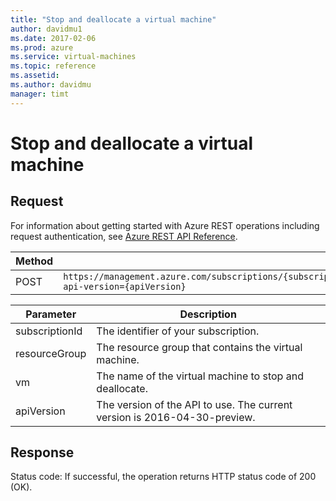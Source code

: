 ```yaml
---
title: "Stop and deallocate a virtual machine"
author: davidmu1
ms.date: 2017-02-06
ms.prod: azure
ms.service: virtual-machines
ms.topic: reference
ms.assetid:
ms.author: davidmu
manager: timt
---
```


# Stop and deallocate a virtual machine    
    
## Request    

For information about getting started with Azure REST operations including request authentication, see [Azure REST API Reference](../../../index.md).   
    
| Method | Request URI |    
|--------|-------------|    
| POST | `https://management.azure.com/subscriptions/{subscriptionId}/resourceGroups/{resourceGroup}/providers/Microsoft.Compute/virtualMachines/{vm}/deallocate?api-version={apiVersion}`|    
    
| Parameter | Description |
| --------- | ----------- |
| subscriptionId | The identifier of your subscription. |
| resourceGroup | The resource group that contains the virtual machine. |
| vm | The name of the virtual machine to stop and deallocate. |
| apiVersion | The version of the API to use. The current version is 2016-04-30-preview. |

## Response    
    
Status code: If successful, the operation returns HTTP status code of 200 (OK).